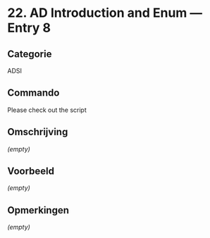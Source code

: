 # 22. AD Introduction and Enum — Entry 8

## Categorie

ADSI

## Commando

Please check out the script

## Omschrijving

_(empty)_

## Voorbeeld

_(empty)_

## Opmerkingen

_(empty)_

